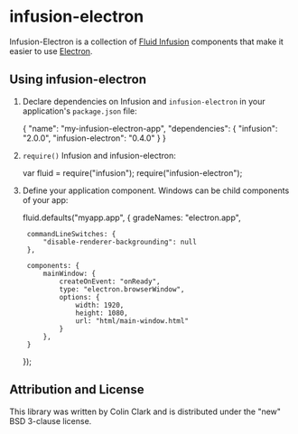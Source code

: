 # infusion-electron

Infusion-Electron is a collection of [Fluid Infusion](https://github.com/fluid-project/infusion)
components that make it easier to use [Electron](https://github.com/electron/electron).

## Using infusion-electron

1. Declare dependencies on Infusion and <code>infusion-electron</code> in your application's <code>package.json</code> file:

    {
        "name": "my-infusion-electron-app",
        "dependencies": {
            "infusion": "2.0.0",
            "infusion-electron": "0.4.0"
        }
    }

2. <code>require()</code> Infusion and infusion-electron:

    var fluid = require("infusion");
    require("infusion-electron");

3. Define your application component. Windows can be child components of your app:

    fluid.defaults("myapp.app", {
        gradeNames: "electron.app",

        commandLineSwitches: {
            "disable-renderer-backgrounding": null
        },

        components: {
            mainWindow: {
                createOnEvent: "onReady",
                type: "electron.browserWindow",
                options: {
                    width: 1920,
                    height: 1080,
                    url: "html/main-window.html"
                }
            },
        }
    });

## Attribution and License

This library was written by Colin Clark and is distributed under the "new" BSD 3-clause license.
